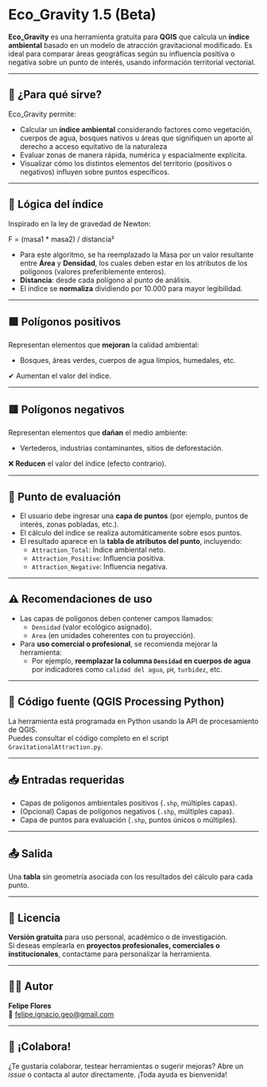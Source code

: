 # Eco_Gravity 1.5 (Beta)

**Eco_Gravity** es una herramienta gratuita para **QGIS** que calcula un **índice ambiental** basado en un modelo de atracción gravitacional modificado. Es ideal para comparar áreas geográficas según su influencia positiva o negativa sobre un punto de interés, usando información territorial vectorial.

---

## 🚀 ¿Para qué sirve?

Eco_Gravity permite:
- Calcular un **índice ambiental** considerando factores como vegetación, cuerpos de agua, bosques nativos u áreas que signifiquen un aporte al derecho  a acceso equitativo de la naturaleza
- Evaluar zonas de manera rápida, numérica y espacialmente explícita.
- Visualizar cómo los distintos elementos del territorio (positivos o negativos) influyen sobre puntos específicos.

---

## 📐 Lógica del índice

Inspirado en la ley de gravedad de Newton:

F = (masa1 * masa2) / distancia²



-  Para este algoritmo, se ha reemplazado la Masa por un valor resultante entre **Área** y **Densidad**, los cuales deben estar en los atributos de los polígonos (valores preferiblemente enteros).
- **Distancia**: desde cada polígono al punto de análisis.
- El índice se **normaliza** dividiendo por 10.000 para mayor legibilidad.

---

## 🟩 Polígonos positivos

Representan elementos que **mejoran** la calidad ambiental:
- Bosques, áreas verdes, cuerpos de agua limpios, humedales, etc.

✔ Aumentan el valor del índice.

---

## 🟥 Polígonos negativos

Representan elementos que **dañan** el medio ambiente:
- Vertederos, industrias contaminantes, sitios de deforestación.

❌ **Reducen** el valor del índice (efecto contrario).

---

## 📍 Punto de evaluación

- El usuario debe ingresar una **capa de puntos** (por ejemplo, puntos de interés, zonas pobladas, etc.).
- El cálculo del índice se realiza automáticamente sobre esos puntos.
- El resultado aparece en la **tabla de atributos del punto**, incluyendo:
  - `Attraction_Total`: Índice ambiental neto.
  - `Attraction_Positive`: Influencia positiva.
  - `Attraction_Negative`: Influencia negativa.

---

## ⚠️ Recomendaciones de uso

- Las capas de polígonos deben contener campos llamados:
  - `Densidad` (valor ecológico asignado).
  - `Area` (en unidades coherentes con tu proyección).
- Para **uso comercial o profesional**, se recomienda mejorar la herramienta:
  - Por ejemplo, **reemplazar la columna `Densidad` en cuerpos de agua** por indicadores como `calidad del agua`, `pH`, `turbidez`, etc.

---

## 🧪 Código fuente (QGIS Processing Python)

La herramienta está programada en Python usando la API de procesamiento de QGIS.  
Puedes consultar el código completo en el script `GravitationalAttraction.py`.

---

## 📥 Entradas requeridas

- Capas de polígonos ambientales positivos (`.shp`, múltiples capas).
- (Opcional) Capas de polígonos negativos (`.shp`, múltiples capas).
- Capa de puntos para evaluación (`.shp`, puntos únicos o múltiples).

---

## 📤 Salida

Una **tabla** sin geometría asociada con los resultados del cálculo para cada punto.

---

## 💸 Licencia

**Versión gratuita** para uso personal, académico o de investigación.  
Si deseas emplearla en **proyectos profesionales, comerciales o institucionales**, contactame para personalizar la herramienta.

---

## 🧑‍💻 Autor

**Felipe Flores**  
📧 [felipe.ignacio.geo@gmail.com](mailto:felipe.ignacio.geo@gmail.com)

---

## 🌱 ¡Colabora!

¿Te gustaría colaborar, testear herramientas o sugerir mejoras?
Abre un *issue* o contacta al autor directamente. ¡Toda ayuda es bienvenida!
